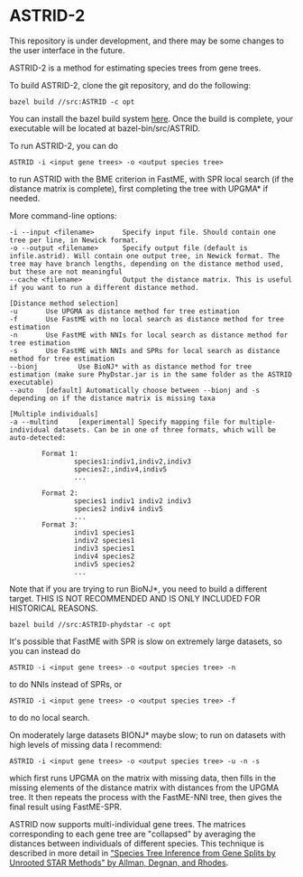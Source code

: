 # ASTRID-2

This repository is under development, and there may be some changes to the user interface in the future.


ASTRID-2 is a method for estimating species trees from gene trees. 

To build ASTRID-2, clone the git repository, and do the following:

    bazel build //src:ASTRID -c opt

You can install the bazel build system [here](http://bazel.build). Once the build is complete, your executable will be located at bazel-bin/src/ASTRID.
   
To run ASTRID-2, you can do

    ASTRID -i <input gene trees> -o <output species tree>
    
to run ASTRID with the BME criterion in FastME, with SPR local search (if the distance matrix is complete), first completing the tree with UPGMA* if needed.

More command-line options:

    -i --input <filename>       Specify input file. Should contain one tree per line, in Newick format.
    -o --output <filename>      Specify output file (default is infile.astrid). Will contain one output tree, in Newick format. The tree may have branch lengths, depending on the distance method used, but these are not meaningful
    --cache <filename>          Output the distance matrix. This is useful if you want to run a different distance method.  

    [Distance method selection]
    -u       Use UPGMA as distance method for tree estimation
    -f       Use FastME with no local search as distance method for tree estimation
    -n       Use FastME with NNIs for local search as distance method for tree estimation
    -s       Use FastME with NNIs and SPRs for local search as distance method for tree estimation
    --bionj          Use BioNJ* with as distance method for tree estimation (make sure PhyDstar.jar is in the same folder as the ASTRID executable)
    --auto   [default] Automatically choose between --bionj and -s depending on if the distance matrix is missing taxa

    [Multiple individuals]
    -a --multind     [experimental] Specify mapping file for multiple-individual datasets. Can be in one of three formats, which will be auto-detected:

            Format 1:
                    species1:indiv1,indiv2,indiv3
                    species2:,indiv4,indiv5
                    ...

            Format 2:
                    species1 indiv1 indiv2 indiv3
                    species2 indiv4 indiv5
                    ...
            Format 3:
                    indiv1 species1
                    indiv2 species1
                    indiv3 species1
                    indiv4 species2
                    indiv5 species2
                    ...



Note that if you are trying to run BioNJ*, you need to build a different target. 
THIS IS NOT RECOMMENDED AND IS ONLY INCLUDED FOR HISTORICAL REASONS.

    bazel build //src:ASTRID-phydstar -c opt

It's possible that FastME with SPR is slow on extremely large datasets, so you can instead do 

    ASTRID -i <input gene trees> -o <output species tree> -n
    
to do NNIs instead of SPRs, or 

    ASTRID -i <input gene trees> -o <output species tree> -f
    
to do no local search. 

On moderately large datasets BIONJ* maybe slow; to run on datasets with high levels of missing data I recommend:

    ASTRID -i <input gene trees> -o <output species tree> -u -n -s
    
which first runs UPGMA on the matrix with missing data, then fills in the missing elements of the distance matrix with distances from the UPGMA tree.
It then repeats the process with the FastME-NNI tree, then gives the final result using FastME-SPR.

ASTRID now supports multi-individual gene trees. The matrices corresponding to each gene tree are "collapsed" by averaging the distances between individuals of different species. This technique is described in more detail in ["Species Tree Inference from Gene Splits by Unrooted STAR Methods" by Allman, Degnan, and Rhodes](https://www.ncbi.nlm.nih.gov/pmc/articles/PMC5388605/). 
